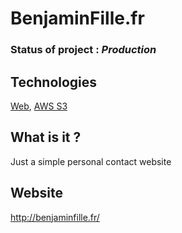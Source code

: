 # BenjaminFille.fr

### Status of project : *Production*

## Technologies

[Web](https://developer.mozilla.org/fr/docs/Web), [AWS S3](https://aws.amazon.com/s3)

## What is it ?

Just a simple personal contact website

## Website

http://benjaminfille.fr/
